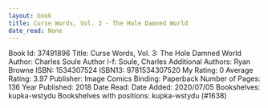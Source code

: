 ```yaml
---
layout: book
title: Curse Words, Vol. 3 - The Hole Damned World
date_read: None
---
```


Book Id: 37491896
Title: Curse Words, Vol. 3: The Hole Damned World
Author: Charles Soule
Author l-f: Soule, Charles
Additional Authors: Ryan Browne
ISBN: 1534307524
ISBN13: 9781534307520
My Rating: 0
Average Rating: 3.97
Publisher: Image Comics
Binding: Paperback
Number of Pages: 136
Year Published: 2018
Date Read: 
Date Added: 2020/07/05
Bookshelves: kupka-wstydu
Bookshelves with positions: kupka-wstydu (#1638)

